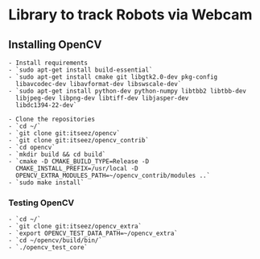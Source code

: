 # Library to track Robots via Webcam

## Installing OpenCV
	- Install requirements
	- `sudo apt-get install build-essential`
	- `sudo apt-get install cmake git libgtk2.0-dev pkg-config
      libavcodec-dev libavformat-dev libswscale-dev`
	- `sudo apt-get install python-dev python-numpy libtbb2 libtbb-dev
      libjpeg-dev libpng-dev libtiff-dev libjasper-dev
      libdc1394-22-dev`

	- Clone the repositories
	- `cd ~/`
	- `git clone git:itseez/opencv`
	- `git clone git:itseez/opencv_contrib`
	- `cd opencv`
	- `mkdir build && cd build`
	- `cmake -D CMAKE_BUILD_TYPE=Release -D
      CMAKE_INSTALL_PREFIX=/usr/local -D
      OPENCV_EXTRA_MODULES_PATH=~/opencv_contrib/modules ..`
	- `sudo make install`

### Testing OpenCV
	- `cd ~/`
	- `git clone git:itseez/opencv_extra`
	- `export OPENCV_TEST_DATA_PATH=~/opencv_extra`
	- `cd ~/opencv/build/bin/`
	- `./opencv_test_core`
